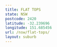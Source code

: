```yaml
---
title: FLAT TOPS
state: NSW
postcode: 2420
latitude: -32.239696
longitude: 151.685456
url: /nsw/flat-tops/
layout: suburb
---
```

